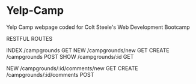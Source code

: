 # Yelp-Camp
Yelp Camp webpage coded for Colt Steele's Web Development Bootcamp

RESTFUL ROUTES

INDEX   /campgrounds        GET
NEW     /campgrounds/new    GET
CREATE  /campgrounds        POST
SHOW    /campgrounds/:id    GET

NEW     /campgrounds/:id/comments/new    GET
CREATE  /campgrounds/:id/comments       POST